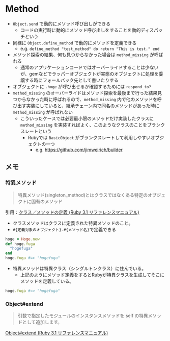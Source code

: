 # Method

- `Object.send` で動的にメソッド呼び出しができる
    - コードの実行時に動的にメソッド呼び出しをすることを動的ディスパッチという
- 同様に `Object.define_method` で動的にメソッドを定義できる
    - e.g. `define_method "test_method" do return "This is test." end`
- メソッド探索の結果、何も見つからなかった場合は `method_missing` が呼ばれる
    - 通常のアプリケーションコードではオーバーライドすることは少ないが、gemなどでラッパーオブジェクトが実態のオブジェクトに処理を委譲する時にフォールバック先として書いたりする
- オブジェクトに `.hoge` が呼び出せるか確認するためには `respond_to?`
- `method_missing` のオーバーライドはメソッド探索を最後まで行った結果見つからなかった時に呼ばれるので、`method_missing` 内で他のメソッドを呼び出す実装にしていると、継承チェーン内で同名のメソッドがあった時に `method_missing` が呼ばれない
    - こういったケースでは必要最小限のメソッドだけ実装したクラスに `method_missing` を実装すればよく、このようなクラスのことをブランクスレートという
        - Rubyでは `BasicObject` がブランクスレートして利用しやすいオブジェクトの一つ
            - e.g. https://github.com/jimweirich/builder
## メモ

### 特異メソッド

>特異メソッド(singleton_method)とはクラスではなくある特定のオブジェクトに固有のメソッド

引用：[クラス／メソッドの定義 (Ruby 3.1 リファレンスマニュアル)](https://docs.ruby-lang.org/ja/latest/doc/spec=2fdef.html#singleton_method)

- クラスメソッドはクラスに定義された特異メソッドのこと。
- `#{定義対象のオブジェクト}.#{メソッド名}`で定義できる
```ruby
hoge = Hoge.new
def hoge.fuga
  "hogefuga"
end
hoge.fuga #=> "hogefuga"
```
- 特異メソッドは特異クラス（シングルトンクラス）に住んでいる。
  - 上記のようにメソッド定義をするとRubyが特異クラスを生成してそこにメソッドを定義している。
```ruby
hoge.fuga #=> "hogefuga"
```

### Object#extend

>引数で指定したモジュールのインスタンスメソッドを self の特異メソッドとして追加します。

[Object#extend (Ruby 3.1 リファレンスマニュアル)](https://docs.ruby-lang.org/ja/latest/method/Object/i/extend.html)
